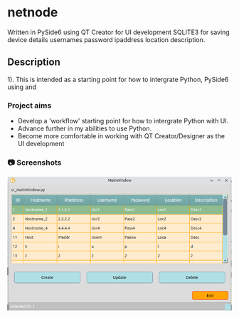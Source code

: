 # netnode

Written in PySide6 using QT Creator for UI development
SQLITE3 for saving device details usernames password ipaddress location description.

## Description

1). This is intended as a starting point for how to intergrate Python, 
PySide6 using  and 

### Project aims

* Develop a 'workflow' starting point for how to intergrate Python with UI.
* Advance further in my abilities to use Python.
* Become more comfortable in working with QT Creator/Designer as the UI development

<!-- Screenshots -->
### :camera: Screenshots

<div align="center"> 
  <img src="https://github.com/jolders/netnode/blob/main/netnode_screenshot.png" alt="screenshot" />
</div>


